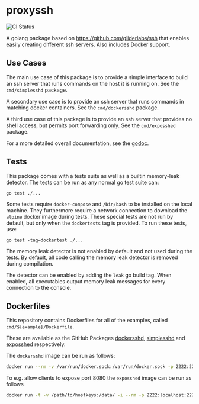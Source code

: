 # proxyssh

![CI Status](https://github.com/tkw1536/proxyssh/workflows/CI/badge.svg)


A golang package based on https://github.com/gliderlabs/ssh that enables easily creating different ssh servers. 
Also includes Docker support. 

## Use Cases

The main use case of this package is to provide a simple interface to build an ssh server that runs commands on the host it is running on. 
See the `cmd/simplesshd` package. 

A secondary use case is to provide an ssh server that runs commands in matching docker containers. 
See the `cmd/dockersshd` package. 

A third use case of this package is to provide an ssh server that provides no shell access, but permits port forwarding only. 
See the `cmd/exposshed` package.

For a more detailed overall documentation, see the [godoc](https://pkg.go.dev/github.com/tkw1536/proxyssh). 

## Tests

This package comes with a tests suite as well as a builtin memory-leak detector.
The tests can be run as any normal go test suite can:

    go test ./...

Some tests require `docker-compose` and `/bin/bash` to be installed on the local machine.
They furthermore require a network connection to download the `alpine` docker image during tests.
These special tests are not run by default, but only when the `dockertests` tag is provided.
To run these tests, use:

    go test -tag=dockertest ./...

The memory leak detector is not enabled by default and not used during the tests.
By default, all code calling the memory leak detector is removed during compilation. 

The detector can be enabled by adding the `leak` go build tag. 
When enabled, all executables output memory leak messages for every connection to the console.

## Dockerfiles

This repository contains Dockerfiles for all of the examples, called `cmd/${example}/Dockerfile`. 

These are available as the GitHub Packages [dockersshd](https://github.com/users/tkw1536/packages/container/package/dockersshd), [simplesshd](https://github.com/users/tkw1536/packages/container/package/simplesshd) and [exposshed](https://github.com/users/tkw1536/packages/container/package/exposshed) respectively. 

The `dockersshd` image can be run as follows:

```bash
docker run --rm -v /var/run/docker.sock:/var/run/docker.sock -p 2222:2222 ghcr.io/tkw1536/dockersshd:latest
```

To e.g. allow clients to expose port 8080 the `exposshed` image can be run as follows

```bash
docker run -t -v /path/to/hostkeys:/data/ -i --rm -p 2222:localhost:2222 -p 8080:8080 ghcr.io/tkw1536/exposshed:latest -R 0.0.0.0:8080
```
